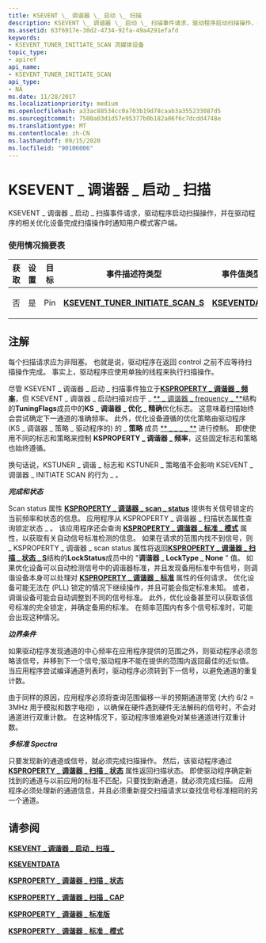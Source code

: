 ```yaml
---
title: KSEVENT \_ 调谐器 \_ 启动 \_ 扫描
description: KSEVENT \_ 调谐器 \_ 启动 \_ 扫描事件请求，驱动程序启动扫描操作，并在驱动程序的相关优化设备完成扫描操作时通知用户模式客户端。
ms.assetid: 63f6917e-30d2-4734-92fa-49a4291efafd
keywords:
- KSEVENT_TUNER_INITIATE_SCAN 流媒体设备
topic_type:
- apiref
api_name:
- KSEVENT_TUNER_INITIATE_SCAN
api_type:
- NA
ms.date: 11/28/2017
ms.localizationpriority: medium
ms.openlocfilehash: a33ac88534cc0a703b19d78caab3a355233087d5
ms.sourcegitcommit: 7500a03d1d57e95377b0b182a06f6c7dcdd4748e
ms.translationtype: MT
ms.contentlocale: zh-CN
ms.lasthandoff: 09/15/2020
ms.locfileid: "90106006"
---
```

# <a name="ksevent_tuner_initiate_scan"></a>KSEVENT \_ 调谐器 \_ 启动 \_ 扫描


KSEVENT \_ 调谐器 \_ 启动 \_ 扫描事件请求，驱动程序启动扫描操作，并在驱动程序的相关优化设备完成扫描操作时通知用户模式客户端。

### <a name="span-idusage_summary_tablespanspan-idusage_summary_tablespanusage-summary-table"></a><span id="usage_summary_table"></span><span id="USAGE_SUMMARY_TABLE"></span>使用情况摘要表

<table>
<colgroup>
<col width="20%" />
<col width="20%" />
<col width="20%" />
<col width="20%" />
<col width="20%" />
</colgroup>
<thead>
<tr class="header">
<th>获取</th>
<th>设置</th>
<th>目标</th>
<th>事件描述符类型</th>
<th>事件值类型</th>
</tr>
</thead>
<tbody>
<tr class="odd">
<td><p>否</p></td>
<td><p>是</p></td>
<td><p>Pin</p></td>
<td><p><a href="/windows-hardware/drivers/ddi/ksmedia/ns-ksmedia-ksevent_tuner_initiate_scan_s" data-raw-source="[&lt;strong&gt;KSEVENT_TUNER_INITIATE_SCAN_S&lt;/strong&gt;](/windows-hardware/drivers/ddi/ksmedia/ns-ksmedia-ksevent_tuner_initiate_scan_s)"><strong>KSEVENT_TUNER_INITIATE_SCAN_S</strong></a></p></td>
<td><p><a href="/windows-hardware/drivers/ddi/ks/ns-ks-kseventdata" data-raw-source="[&lt;strong&gt;KSEVENTDATA&lt;/strong&gt;](/windows-hardware/drivers/ddi/ks/ns-ks-kseventdata)"><strong>KSEVENTDATA</strong></a></p></td>
</tr>
</tbody>
</table>

 

<a name="remarks"></a>注解
-------

每个扫描请求应为非阻塞。 也就是说，驱动程序在返回 control 之前不应等待扫描操作完成。 事实上，驱动程序应使用单独的线程来执行扫描操作。

尽管 KSEVENT \_ 调谐器 \_ 启动 \_ 扫描事件独立于[**KSPROPERTY \_ 调谐器 \_ 频率**](ksproperty-tuner-frequency.md)，但 KSEVENT \_ 调谐器 \_ 启动扫描对应于 \_ [** \_ 调谐器 \_ frequency \_ **](/windows-hardware/drivers/ddi/ksmedia/ns-ksmedia-ksproperty_tuner_frequency_s)结构的**TuningFlags**成员中的**KS \_ 调谐器 \_ 优化 \_ 精确**优化标志。 这意味着扫描始终会尝试确定下一通道的准确频率。 此外，优化设备遵循的优化策略由驱动程序 (KS \_ 调谐器 \_ 策略 \_ 驱动程序的) 的 \_ **策略** 成员 [** \_ \_ \_ \_ **](/windows-hardware/drivers/ddi/ksmedia/ns-ksmedia-ksproperty_tuner_mode_caps_s) 进行控制。 即使使用不同的标志和策略来控制 **KSPROPERTY \_ 调谐器 \_ 频率**，这些固定标志和策略也始终遵循。

换句话说，KSTUNER \_ 调谐 \_ 标志和 KSTUNER \_ 策略值不会影响 KSEVENT \_ 调谐器 \_ INITIATE SCAN 的行为 \_ 。

***<em>完成和状态</em>***

Scan status 属性 [**KSPROPERTY \_ 调谐器 \_ scan \_ status**](ksproperty-tuner-scan-status.md) 提供有关信号锁定的当前频率和状态的信息。 应用程序从 KSPROPERTY \_ 调谐器 \_ 扫描状态属性查询锁定状态 \_ 。 该应用程序还会查询 [**KSPROPERTY \_ 调谐器 \_ 标准 \_ 模式**](ksproperty-tuner-standard-mode.md) 属性，以获取有关自动信号标准检测的信息。 如果在请求的范围内找不到信号，则 \_ KSPROPERTY \_ 调谐器 \_ scan status 属性将返回[**KSPROPERTY \_ 调谐器 \_ 扫描 \_ 状态 \_ S**](/windows-hardware/drivers/ddi/ksmedia/ns-ksmedia-ksproperty_tuner_scan_status_s)结构的**LockStatus**成员中的 "**调谐器 \_ LockType \_ None** " 值。 如果优化设备可以自动检测信号中的调谐器标准，并且发现备用标准中有信号，则调谐设备本身可以处理对 [**KSPROPERTY \_ 调谐器 \_ 标准**](ksproperty-tuner-standard.md) 属性的任何请求。 优化设备可能无法在 (PLL) 锁定的情况下继续操作，并且可能会指定标准未知。 或者，调谐设备可能会自动调整到不同的信号标准。 此外，优化设备甚至可以获取该信号标准的完全锁定，并确定备用的标准。 在频率范围内有多个信号标准时，可能会出现这种情况。

***<em>边界条件</em>***

如果驱动程序发现通道的中心频率在应用程序提供的范围之外，则驱动程序必须忽略该信号，并移到下一个信号;驱动程序不能在提供的范围内返回最佳的近似值。 当应用程序尝试编译通道列表时，驱动程序必须转到下一信号，以避免通道的重复计数。

由于同样的原因，应用程序必须将查询范围偏移一半的预期通道带宽 (大约 6/2 = 3MHz 用于模拟和数字电视) ，以确保在硬件遇到硬件无法解码的信号时，不会对通道进行双重计数。 在这种情况下，驱动程序很难避免对某些通道进行双重计数。

***<em>多标准 Spectra</em>***

只要发现新的通道或信号，就必须完成扫描操作。 然后，该驱动程序通过 [**KSPROPERTY \_ 调谐器 \_ 扫描 \_ 状态**](ksproperty-tuner-scan-status.md) 属性返回扫描状态。 即使驱动程序确定新找到的通道与以前应用的标准不匹配，只要找到新通道，就必须完成扫描。 应用程序必须处理新的通道信息，并且必须重新提交扫描请求以查找信号标准相同的另一个通道。

## <a name="see-also"></a>请参阅


[**KSEVENT \_ 调谐器 \_ 启动 \_ 扫描 \_**](/windows-hardware/drivers/ddi/ksmedia/ns-ksmedia-ksevent_tuner_initiate_scan_s)

[**KSEVENTDATA**](/windows-hardware/drivers/ddi/ks/ns-ks-kseventdata)

[**KSPROPERTY \_ 调谐器 \_ 扫描 \_ 状态**](ksproperty-tuner-scan-status.md)

[**KSPROPERTY \_ 调谐器 \_ 扫描 \_ CAP**](ksproperty-tuner-scan-caps.md)

[**KSPROPERTY \_ 调谐器 \_ 标准版**](ksproperty-tuner-standard.md)

[**KSPROPERTY \_ 调谐器 \_ 标准 \_ 模式**](ksproperty-tuner-standard-mode.md)

